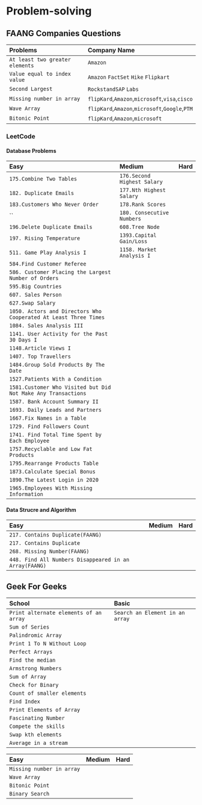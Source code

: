 # Problem-solving

## FAANG Companies Questions
| Problems                        | Company Name                                   |
|:--------------------------------|:-----------------------------------------------|
| `At least two greater elements` | `Amazon`                                       |
| `Value equal to index value`    | `Amazon` `FactSet` `Hike` `Flipkart`           |
| `Second Largest`                | `RockstandSAP` `Labs`                          |
 | `Missing number in array`       | `flipKard`,`Amazon`,`microsoft`,`visa`,`cisco` |
 | `Wave Array`                    | `flipKard`,`Amazon`,`microsoft`,`Google`,`PTM` |
 | `Bitonic Point`                 | `flipKard`,`Amazon`,`microsoft`                |

### LeetCode

#### Database Problems
  |Easy|Medium| Hard |
  |:-----------------|:-----|:---------|
  |`175.Combine Two Tables`| `176.Second Highest Salary` ||     |     |
  |`182. Duplicate Emails`|`177.Nth Highest Salary` ||     |     |
  |`183.Customers Who Never Order`|`178.Rank Scores`||     |     |
  |``|`180. Consecutive Numbers`|||     |
  |`196.Delete Duplicate Emails`|`608.Tree Node`||     |     |
  |`197. Rising Temperature`|`1393.Capital Gain/Loss`||     |     |
  |`511. Game Play Analysis I`| `1158. Market Analysis I` ||     |     |
  |`584.Find Customer Referee` |  |      |
  |`586. Customer Placing the Largest Number of Orders`|||     |     |     |     |
  |`595.Big Countries` |||     |     |     |     |
  |`607. Sales Person`|||     |     |     |     |
  |`627.Swap Salary` |||     |     |     |     |
  |`1050. Actors and Directors Who Cooperated At Least Three Times`|||     |     |     |     |
  |`1084. Sales Analysis III`|||     |     |     |     |
  |`1141. User Activity for the Past 30 Days I`|||     |     |     |     |
  |`1148.Article Views I `|||     |     |     |     |
  |`1407. Top Travellers`|||     |     |     |     |
  |`1484.Group Sold Products By The Date`|||     |     |     |     |
  |`1527.Patients With a Condition `|||     |     |     |     |
  |`1581.Customer Who Visited but Did Not Make Any Transactions` |||     |     |     |     |
  |`1587. Bank Account Summary II`|||     |     |     |     |
  |`1693. Daily Leads and Partners`|||     |     |     |     |
  |`1667.Fix Names in a Table` |||     |     |     |     |
  |`1729. Find Followers Count`|||     |     |     |     |
  |`1741. Find Total Time Spent by Each Employee`|||     |     |     |     |
  |`1757.Recyclable and Low Fat Products` |||     |     |     |     |
  |`1795.Rearrange Products Table` |||     |     |     |     |
  |`1873.Calculate Special Bonus`|||     |     |     |     |
  |`1890.The Latest Login in 2020`|||     |     |     |     |
  |`1965.Employees With Missing Information`|||     |     |     |     |

#### Data Strucre and Algorithm
  |Easy|Medium|Hard|
  |:-----|:-----|:---|
  |`217. Contains Duplicate(FAANG)`|||
  |`217. Contains Duplicate`|||
  |`268. Missing Number(FAANG)`|||
  |`448. Find All Numbers Disappeared in an Array(FAANG)`|||

 ## Geek For Geeks
 |School| Basic                          |
 |:-------------------------------|:---|
 |`Print alternate elements of an array`| `Search an Element in an array`|
 |`Sum of Series`|
 |`Palindromic Array`|
 |`Print 1 To N Without Loop`|
 |`Perfect Arrays`|
 |`Find the median`|
 |`Armstrong Numbers`|
 |`Sum of Array`|
 |`Check for Binary`|
 |`Count of smaller elements`|
 |`Find Index`|
 |`Print Elements of Array`|
 |`Fascinating Number`|
 |`Compete the skills`|
 |`Swap kth elements`|
 |`Average in a stream`|


 |Easy|Medium| Hard |
 |:---|:-----|:-----|
 | `Missing number in array`|
 | `Wave Array`|
 | `Bitonic Point` |
 | `Binary Search` |


 
